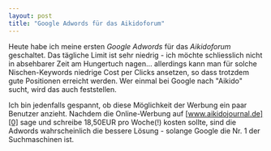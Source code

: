 ```yaml
---
layout: post
title: "Google Adwords für das Aikidoforum"
---
```

Heute habe ich meine ersten *Google Adwords* für das *Aikidoforum* geschaltet. Das tägliche Limit ist sehr niedrig - ich möchte schliesslich nicht in absehbarer Zeit am Hungertuch nagen… allerdings kann man für solche Nischen-Keywords niedrige Cost per Clicks ansetzen, so dass trotzdem gute Positionen erreicht werden. Wer einmal bei Google nach "Aikido" sucht, wird das auch feststellen.

Ich bin jedenfalls gespannt, ob diese Möglichkeit der Werbung ein paar Benutzer anzieht. Nachdem die Online-Werbung auf [www.aikidojournal.de][0] sage und schreibe 18,50EUR pro Woche(!) kosten sollte, sind die Adwords wahrscheinlich die bessere Lösung - solange Google die Nr. 1 der Suchmaschinen ist.

[0]: https://www.aikidojournal.de/
